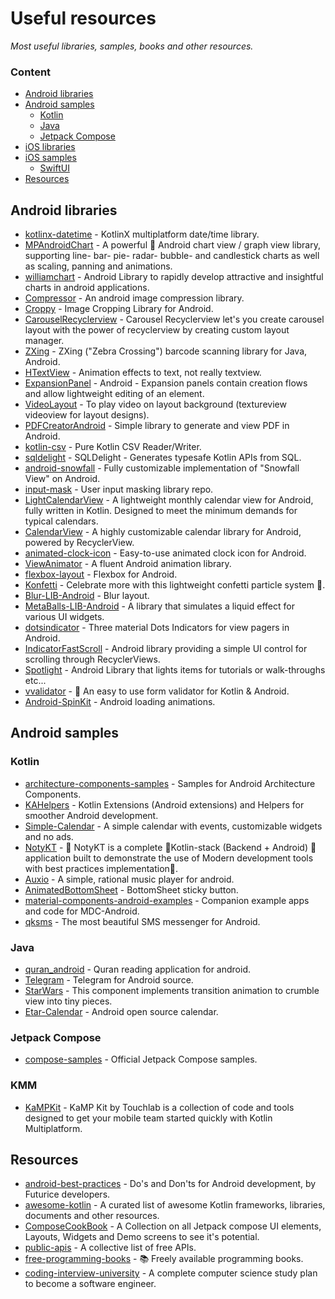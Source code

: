 # Useful resources
*Most useful libraries, samples, books and other resources.*

### Content
- [Android libraries](#android-libraries)
- [Android samples](#android-samples)
    - [Kotlin](#kotlin)
    - [Java](#java)
    - [Jetpack Compose](#jetpack-compose)
- [iOS libraries](#ios-libraries)
- [iOS samples](#ios-samples)
    - [SwiftUI](#swiftui)
- [Resources](#resources)

## Android libraries
* [kotlinx-datetime](https://github.com/Kotlin/kotlinx-datetime) - KotlinX multiplatform date/time library.
* [MPAndroidChart](https://github.com/PhilJay/MPAndroidChart) - A powerful 🚀 Android chart view / graph view library, supporting line- bar- pie- radar- bubble- and candlestick charts as well as scaling, panning and animations.
* [williamchart](https://github.com/diogobernardino/williamchart) - Android Library to rapidly develop attractive and insightful charts in android applications.
* [Compressor](https://github.com/zetbaitsu/Compressor) - An android image compression library.
* [Croppy](https://github.com/lyrebirdstudio/Croppy) - Image Cropping Library for Android.
* [CarouselRecyclerview](https://github.com/sparrow007/CarouselRecyclerview) - Carousel Recyclerview let's you create carousel layout with the power of recyclerview by creating custom layout manager.
* [ZXing](https://github.com/zxing/zxing) - ZXing ("Zebra Crossing") barcode scanning library for Java, Android.
* [HTextView](https://github.com/hanks-zyh/HTextView) - Animation effects to text, not really textview.
* [ExpansionPanel](https://github.com/florent37/ExpansionPanel) - Android - Expansion panels contain creation flows and allow lightweight editing of an element.
* [VideoLayout](https://github.com/AsynctaskCoffee/VideoLayout) - To play video on layout background (textureview videoview for layout designs).
* [PDFCreatorAndroid](https://github.com/tejpratap46/PDFCreatorAndroid) - Simple library to generate and view PDF in Android.
* [kotlin-csv](https://github.com/doyaaaaaken/kotlin-csv) - Pure Kotlin CSV Reader/Writer.
* [sqldelight](https://github.com/cashapp/sqldelight) - SQLDelight - Generates typesafe Kotlin APIs from SQL.
* [android-snowfall](https://github.com/JetradarMobile/android-snowfall) - Fully customizable implementation of "Snowfall View" on Android.
* [input-mask](https://github.com/RedMadRobot/input-mask-android) - User input masking library repo.
* [LightCalendarView](https://github.com/recruit-mp/LightCalendarView) - A lightweight monthly calendar view for Android, fully written in Kotlin. Designed to meet the minimum demands for typical calendars.
* [CalendarView](vhttps://github.com/kizitonwose/CalendarView) - A highly customizable calendar library for Android, powered by RecyclerView.
* [animated-clock-icon](https://github.com/alxrm/animated-clock-icon) - Easy-to-use animated clock icon for Android.
* [ViewAnimator](https://github.com/florent37/ViewAnimator) - A fluent Android animation library.
* [flexbox-layout](https://github.com/google/flexbox-layout) - Flexbox for Android.
* [Konfetti](https://github.com/DanielMartinus/Konfetti) - Celebrate more with this lightweight confetti particle system 🎊.
* [Blur-LIB-Android](https://github.com/danielzeller/Blur-LIB-Android) - Blur layout.
* [MetaBalls-LIB-Android](https://github.com/danielzeller/MetaBalls-LIB-Android) - A library that simulates a liquid effect for various UI widgets.
* [dotsindicator](https://github.com/tommybuonomo/dotsindicator) - Three material Dots Indicators for view pagers in Android.
* [IndicatorFastScroll](https://github.com/reddit/IndicatorFastScroll) - Android library providing a simple UI control for scrolling through RecyclerViews.
* [Spotlight](https://github.com/TakuSemba/Spotlight) - Android Library that lights items for tutorials or walk-throughs etc...
* [vvalidator](https://github.com/afollestad/vvalidator) - 🤖 An easy to use form validator for Kotlin & Android.
* [Android-SpinKit](https://github.com/ybq/Android-SpinKit) - Android loading animations.
 
## Android samples

### Kotlin
* [architecture-components-samples](https://github.com/android/architecture-components-samples) - Samples for Android Architecture Components.
* [KAHelpers](https://github.com/FunkyMuse/KAHelpers) - Kotlin Extensions (Android extensions) and Helpers for smoother Android development.
* [Simple-Calendar](https://github.com/SimpleMobileTools/Simple-Calendar) - A simple calendar with events, customizable widgets and no ads.
* [NotyKT](https://github.com/PatilShreyas/NotyKT) - 📒 NotyKT is a complete 💎Kotlin-stack (Backend + Android) 📱 application built to demonstrate the use of Modern development tools with best practices implementation🦸.
* [Auxio](https://github.com/OxygenCobalt/Auxio) - A simple, rational music player for android.
* [AnimatedBottomSheet](https://github.com/goldenluk/AnimatedBottomSheet) - BottomSheet sticky button.
* [material-components-android-examples](https://github.com/material-components/material-components-android-examples) - Companion example apps and code for MDC-Android.
* [qksms](https://github.com/moezbhatti/qksms) - The most beautiful SMS messenger for Android.

### Java
* [quran_android](https://github.com/quran/quran_android) - Quran reading application for android.
* [Telegram](https://github.com/DrKLO/Telegram) - Telegram for Android source.
* [StarWars](https://github.com/Yalantis/StarWars.Android) - This component implements transition animation to crumble view into tiny pieces.
* [Etar-Calendar](https://github.com/Etar-Group/Etar-Calendar) - Android open source calendar.

### Jetpack Compose
* [compose-samples](https://github.com/android/compose-samples) - Official Jetpack Compose samples.

### KMM
* [KaMPKit](https://github.com/touchlab/KaMPKit) - KaMP Kit by Touchlab is a collection of code and tools designed to get your mobile team started quickly with Kotlin Multiplatform.

## Resources
* [android-best-practices](https://github.com/futurice/android-best-practices) - Do's and Don'ts for Android development, by Futurice developers.
* [awesome-kotlin](https://github.com/mcxiaoke/awesome-kotlin) - A curated list of awesome Kotlin frameworks, libraries, documents and other resources.
* [ComposeCookBook](https://github.com/Gurupreet/ComposeCookBook) - A Collection on all Jetpack compose UI elements, Layouts, Widgets and Demo screens to see it's potential.
* [public-apis](https://github.com/public-apis/public-apis) - A collective list of free APIs.
* [free-programming-books](https://github.com/EbookFoundation/free-programming-books) - 📚 Freely available programming books.
* [coding-interview-university](https://github.com/jwasham/coding-interview-university) - A complete computer science study plan to become a software engineer.

